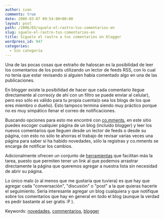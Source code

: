 ```yaml
---
author: ivan
comments: true
date: 2006-03-07 09:54:00+00:00
layout: post
path: /2006/03/sguele-el-rastro-tus-comentarios-en
slug: sguele-el-rastro-tus-comentarios-en
title: Síguele el rastro a tus comentarios en blogger
wordpress_id: 947
categories:
  - Sin categoría
---
```


Una de las pocas cosas que extraño de haloscan es la posibilidad de leer los comentarios de los posts utilizando un lector de feeds RSS, con lo cual no tenía que estar revisando si alguien había comentado algo en una de las publicaciones.

En blogger existe la posibilidad de hacer que cada comentario llegue directamente al correo(y de ahí con un filtro se puede enviar al celular), pero eso sólo es válido para tu propia cuenta(o sea los blogs de los que eres miembro o dueño). Esto tampoco termina siendo muy práctico porque no es muy simpático llenar el correo de notificaciones.

Buscando opciones para esto me encontré con [co.mments](https://co.mments.com/), en este sitio puedes escoger cualquier página de un blog (incluído blogger) y leer los nuevos comentarios que lleguen desde un lector de feeds o desde su página, con esto no sólo te ahorras el trabajo de revisar varias veces una página para saber si ha habido novedades, sólo la registras y co.mments se encarga de notificar los cambios.

Adicionalmente ofrecen un conjunto de [herramientas](https://co.mments.com/account/tools) que facilitan más la tarea, puesto que permiten tener un link al que podemos arrastrar directamente la página que queremos agregar a nuestra lista sin necesidad de abrir su página.

Lo único malo (o al menos que me gustaría que tuviera) es que hay que agregar cada "conversación", "discusión" o "post" a la que quieras hacerle el seguimiento. Sería interesante agregar un blog cualquiera y que notifique sobre los comentarios que hay en general en todo el blog (aunque la verdad es pedir bastante al ser gratis :P ).

Keywords: [novedades](https://www.technorati.com/tags/novedades), [commentarios](http://www.technorati.com/tags/comentarios), [blogger](http://www.technorati.com/tags/blogger)
